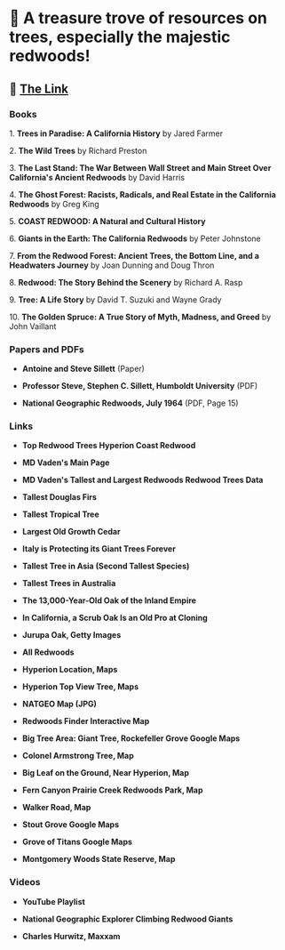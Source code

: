 # 🌲 A treasure trove of resources on trees, especially the majestic redwoods!

## 🔗 [The Link](https://treesinfo.netlify.app/)

### Books

1\. **Trees in Paradise: A California History** by Jared Farmer

2\. **The Wild Trees** by Richard Preston

3\. **The Last Stand: The War Between Wall Street and Main Street Over California's Ancient Redwoods** by David Harris

4\. **The Ghost Forest: Racists, Radicals, and Real Estate in the California Redwoods** by Greg King

5\. **COAST REDWOOD: A Natural and Cultural History**

6\. **Giants in the Earth: The California Redwoods** by Peter Johnstone

7\. **From the Redwood Forest: Ancient Trees, the Bottom Line, and a Headwaters Journey** by Joan Dunning and Doug Thron

8\. **Redwood: The Story Behind the Scenery** by Richard A. Rasp

9\. **Tree: A Life Story** by David T. Suzuki and Wayne Grady

10\. **The Golden Spruce: A True Story of Myth, Madness, and Greed** by John Vaillant

### Papers and PDFs

- **Antoine and Steve Sillett** (Paper)

- **Professor Steve, Stephen C. Sillett, Humboldt University** (PDF)

- **National Geographic Redwoods, July 1964** (PDF, Page 15)

### Links

- **Top Redwood Trees Hyperion Coast Redwood**

- **MD Vaden's Main Page**

- **MD Vaden's Tallest and Largest Redwoods Redwood Trees Data**

- **Tallest Douglas Firs**

- **Tallest Tropical Tree**

- **Largest Old Growth Cedar**

- **Italy is Protecting its Giant Trees Forever**

- **Tallest Tree in Asia (Second Tallest Species)**

- **Tallest Trees in Australia**

- **The 13,000-Year-Old Oak of the Inland Empire**

- **In California, a Scrub Oak Is an Old Pro at Cloning**

- **Jurupa Oak, Getty Images**

- **All Redwoods**

- **Hyperion Location, Maps**

- **Hyperion Top View Tree, Maps**

- **NATGEO Map (JPG)**

- **Redwoods Finder Interactive Map**

- **Big Tree Area: Giant Tree, Rockefeller Grove Google Maps**

- **Colonel Armstrong Tree, Map**

- **Big Leaf on the Ground, Near Hyperion, Map**

- **Fern Canyon Prairie Creek Redwoods Park, Map**

- **Walker Road, Map**

- **Stout Grove Google Maps**

- **Grove of Titans Google Maps**

- **Montgomery Woods State Reserve, Map**

### Videos

- **YouTube Playlist**

- **National Geographic Explorer Climbing Redwood Giants**

- **Charles Hurwitz, Maxxam**

